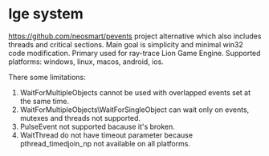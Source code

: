 lge system
==========

https://github.com/neosmart/pevents project alternative which also includes threads and critical sections.
Main goal is simplicity and minimal win32 code modification. Primary used for ray-trace Lion Game Engine.
Supported platforms: windows, linux, macos, android, ios.

There some limitations:
  1. WaitForMultipleObjects cannot be used with overlapped events set at the same time.
  2. WaitForMultipleObjects\WaitForSingleObject can wait only on events, mutexes and threads not supported.
  3. PulseEvent not supported bacause it's broken.
  4. WaitThread do not have timeout parameter because pthread_timedjoin_np not available on all platforms.
